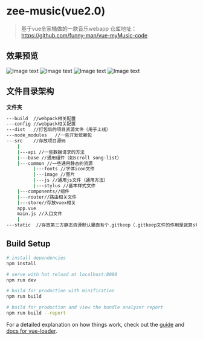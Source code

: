 # zee-music(vue2.0)

> 基于vue全家桶做的一款音乐webapp
> 仓库地址：https://github.com/funny-man/vue-myMusic-code

## 效果预览
![Image text](https://raw.githubusercontent.com/funny-man/vue-myMusic-code/master/img-folder/%E9%A6%96%E9%A1%B5%402x.png)
![Image text](https://raw.githubusercontent.com/funny-man/vue-myMusic-code/master/img-folder/%E6%AD%8C%E5%8D%95%402x.png)
![Image text](https://raw.githubusercontent.com/funny-man/vue-myMusic-code/master/img-folder/player%402x.png)
![Image text](https://raw.githubusercontent.com/funny-man/vue-myMusic-code/master/img-folder/%E5%85%B6%E4%BB%96%402x.png)

## 文件目录架构

**文件夹**

``` bash
---build  //webpack相关配置
---config //webpack相关配置
---dist   //打包后的项目资源文件（用于上线）
---node_modules   //一些开发依赖包
---src    //存放项目源码
    |
    |---api //一些数据请求的方法
    |---base //通用组件（如scroll song-list）
    |---common //一些通用静态的资源
          |---fonts //字体icon文件
          |---image //图片
          |---js //通用js文件（通用方法）
          |---stylus //基本样式文件
    |---components//组件
    |---router//路由相关文件 
    |---store//存放vuex相关
    app.vue
    main.js //入口文件
    |
---static  //存放第三方静态资源默认里面有个.gitkeep（.gitkeep文件的作用是就算static是空的也会向git提交这个文件夹）
```

## Build Setup

``` bash
# install dependencies
npm install

# serve with hot reload at localhost:8080
npm run dev

# build for production with minification
npm run build

# build for production and view the bundle analyzer report
npm run build --report
```

For a detailed explanation on how things work, check out the [guide](http://vuejs-templates.github.io/webpack/) and [docs for vue-loader](http://vuejs.github.io/vue-loader).
